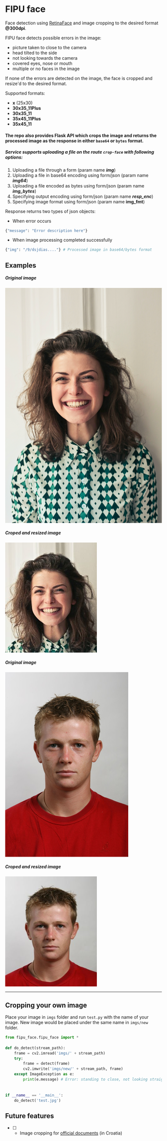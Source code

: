 

# FIPU face

Face detection using [RetinaFace](https://github.com/deepinsight/insightface/tree/master/RetinaFace) and image cropping to the desired format **@300dpi**.

FIPU face detects possible errors in the image:

- picture taken to close to the camera
- head tilted to the side
- not looking towards the camera
- covered eyes, nose or mouth
- multiple or no faces in the image



If none of the errors are detected on the image, the face is cropped and resize'd to the desired format.

Supported formats:
- **x** (25x30)
- **30x35_11Plus**
- **30x35_11**
- **35x45_11Plus**
- **35x45_11**



#### The repo also provides Flask API which crops the image and returns the processed image as the response in either `base64` or `bytes` format.

##### Service supports uploading a file on the route `crop-face` with following options:

1. Uploading a file through a form (param name ***img***)
2. Uploading a file in base64 encoding using form/json (param name ***img64***)
3. Uploading a file encoded as bytes using form/json (param name ***img_bytes***)
4. Specifying output encoding using form/json (param name ***resp_enc***)
5. Specifying image format using form/json (param name **img_fmt**)

Response returns two types of json objects:

- When error occurs

```python
{"message": "Error description here"}
```

- When image processing completed successfully

```python
{"img": "/9/dsjdias...."} # Processed image in base64/bytes format
```





## Examples

##### Original image

![Original image](imgs/w.jpg)



##### Croped and resized image

![Croped image](imgs/new/w.jpg)



##### Original image

![Original image](imgs/l2.jpg)



##### Croped and resized image

![Croped image](imgs/new/l2.jpg)


---


## Cropping your own image

Place your image in `imgs` folder and run `test.py` with the name of your image. New image would be placed under the same name in `imgs/new` folder.

```python
from fipu_face.fipu_face import *

def do_detect(stream_path):
    frame = cv2.imread('imgs/' + stream_path)
    try:
        frame = detect(frame)
        cv2.imwrite('imgs/new/' + stream_path, frame)
    except ImageException as e:
        print(e.message) # Error: standing to close, not looking straight etc.


if __name__ == '__main__':
    do_detect('test.jpg')

```


## Future features

- [ ] - Image cropping for [official documents](https://mup.gov.hr/UserDocsImages/BannerZona/Upute%20za%20fotografije%202013%20(2).pdf) (in Croatia)










